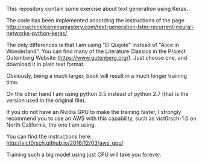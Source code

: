 This repository contain some exercise about text generation using Keras.

The code has been implemented according the instructions of the page 
http://machinelearningmastery.com/text-generation-lstm-recurrent-neural-networks-python-keras/

The only differences is that I am using "El Quijote" instead of "Alice in Wonderland". 
You can find many of the Literature Classics in the Project Gutemberg Website (https://www.gutenberg.org/). 
Just choose one, and download it in plain text format.

Obviously, being a much larger, book will result in a much longer training time. 

On the other hand I am using python 3.5 instead of python 2.7 (that is the version used in the original file).

If you do not have an Nvidia GPU to make the training faster, I strongly recommend you to use an AWS with this capability, such as vict0rsch-1.0 on North California, the one I am using.

You can find the instructions here: http://vict0rsch.github.io/2016/12/03/aws_gpu/

Training such a big model using just CPU will take you forever.
